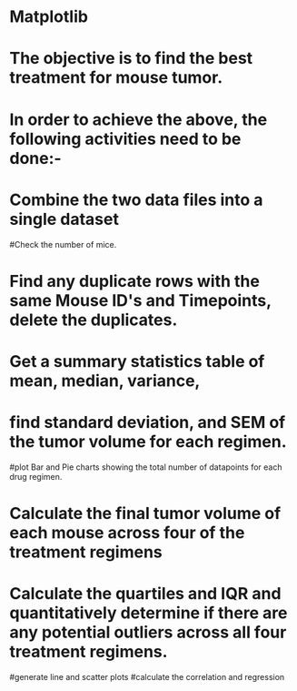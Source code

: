 # Matplotlib
# The objective is to  find the best treatment for mouse tumor.

# In order to achieve the above, the following activities need to be done:-

# Combine the two data files into a single dataset
#Check the number of mice.
# Find any duplicate rows with the same Mouse ID's and Timepoints, delete the duplicates.

# Get a summary statistics table of mean, median, variance, 
# find standard deviation, and SEM of the tumor volume for each regimen.
#plot Bar and Pie charts showing the total number of datapoints for each drug regimen.
# Calculate the final tumor volume of each mouse across four of the treatment regimens
# Calculate the quartiles and IQR and quantitatively determine if there are any potential outliers across all four treatment regimens.
#generate line and scatter plots
#calculate the correlation and regression
